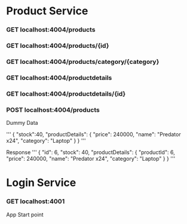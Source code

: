 # Product Service 

### GET localhost:4004/products

### GET localhost:4004/products/{id}

### GET localhost:4004/products/category/{category}

### GET localhost:4004/productdetails

### GET localhost:4004/productdetails/{id}

### POST localhost:4004/products
Dummy Data

'''
{
    "stock":40,
    "productDetails": {
    	"price": 240000,
    	"name": "Predator x24",
    	"category": "Laptop"
    }
}
'''

Response 
'''
{
    "id": 6,
    "stock": 40,
    "productDetails": {
        "productId": 6,
        "price": 240000,
        "name": "Predator x24",
        "category": "Laptop"
    }
}
'''

# Login Service

### GET localhost:4001

App Start point